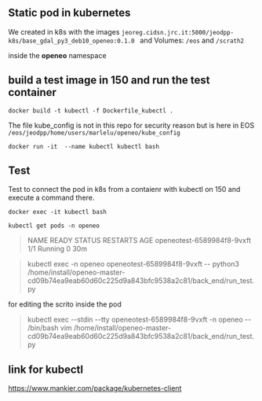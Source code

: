 ## Static pod in kubernetes
We created in k8s with the images
`jeoreg.cidsn.jrc.it:5000/jeodpp-k8s/base_gdal_py3_deb10_openeo:0.1.0 `
and Volumes:
`/eos` and `/scrath2`

inside the **openeo** namespace

## build a test image in 150 and run the test container

`docker build -t kubectl -f Dockerfile_kubectl .`

The file kube_config is not in this repo for security reason but is here in EOS
`/eos/jeodpp/home/users/marlelu/openeo/kube_config`

`docker run -it  --name kubectl kubectl bash`

## Test
Test to connect the pod in k8s from a contaienr with kubectl on 150 and execute a command there.

`docker exec -it kubectl bash`

`kubectl get pods -n openeo`
> NAME                         READY   STATUS    RESTARTS   AGE
> openeotest-6589984f8-9vxft   1/1     Running   0          30m

> kubectl exec -n openeo openeotest-6589984f8-9vxft -- python3 /home/install/openeo-master-cd09b74ea9eab60d60c225d9a843bfc9538a2c81/back_end/run_test.py

for editing the scrito inside the pod

> kubectl exec --stdin --tty openeotest-6589984f8-9vxft -n openeo -- /bin/bash
> vim /home/install/openeo-master-cd09b74ea9eab60d60c225d9a843bfc9538a2c81/back_end/run_test.py


## link for kubectl
https://www.mankier.com/package/kubernetes-client
